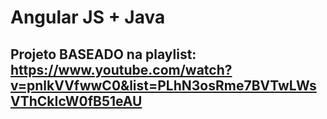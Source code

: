 ﻿# Angular JS + Java 
 ## Projeto BASEADO na playlist: https://www.youtube.com/watch?v=pnlkVVfwwC0&list=PLhN3osRme7BVTwLWsVThCkIcW0fB51eAU
